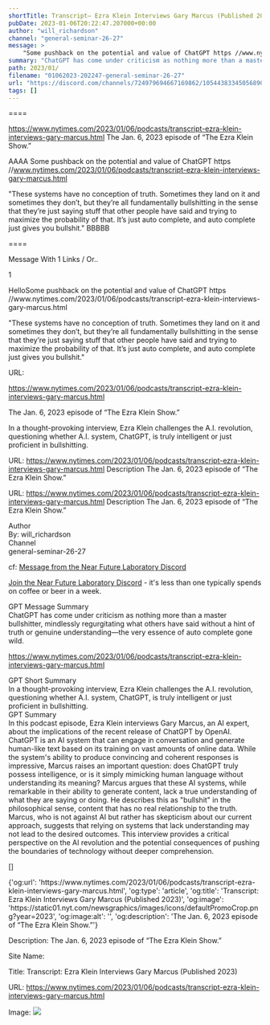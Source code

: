 ```yaml
---
shortTitle: Transcript— Ezra Klein Interviews Gary Marcus (Published 2023)
pubDate: 2023-01-06T20:22:47.207000+00:00
author: "will_richardson"
channel: "general-seminar-26-27"
message: >
    "Some pushback on the potential and value of ChatGPT https //www.nytimes.com/2023/01/06/podcasts/transcript-ezra-klein-interviews-gary-marcus.html  "These systems have no conception of truth. Sometimes they land on it and sometimes they don’t, but they’re all fundamentally bullshitting in the sense that they’re just saying stuff that other people have said and trying to maximize the probability of that. It’s just auto complete, and auto complete just gives you bullshit.""
summary: "ChatGPT has come under criticism as nothing more than a master bullshitter, mindlessly regurgitating what others have said without a hint of truth or genuine understanding—the very essence of auto complete gone wild."
path: 2023/01/
filename: "01062023-202247-general-seminar-26-27"
url: "https://discord.com/channels/724979694667169862/1054438334505689099/1061017006981263381"
tags: []
---
```

====

https://www.nytimes.com/2023/01/06/podcasts/transcript-ezra-klein-interviews-gary-marcus.html
The Jan. 6, 2023 episode of “The Ezra Klein Show.”
<!-- 

 -->

AAAA Some pushback on the potential and value of ChatGPT https //www.nytimes.com/2023/01/06/podcasts/transcript-ezra-klein-interviews-gary-marcus.html

"These systems have no conception of truth. Sometimes they land on it and sometimes they don’t, but they’re all fundamentally bullshitting in the sense that they’re just saying stuff that other people have said and trying to maximize the probability of that. It’s just auto complete, and auto complete just gives you bullshit." BBBBB

====
<div class="metadata-title-header pt-3 pb-3 pl-2">Message  With 1 Links / Or..</div>    
<div class="human-content-container">  


<p>1</p>
<div style="font-family: var(--font-family-peak);">HelloSome pushback on the potential and value of ChatGPT https //www.nytimes.com/2023/01/06/podcasts/transcript-ezra-klein-interviews-gary-marcus.html

"These systems have no conception of truth. Sometimes they land on it and sometimes they don’t, but they’re all fundamentally bullshitting in the sense that they’re just saying stuff that other people have said and trying to maximize the probability of that. It’s just auto complete, and auto complete just gives you bullshit."</div>

URL: <p>https://www.nytimes.com/2023/01/06/podcasts/transcript-ezra-klein-interviews-gary-marcus.html</p>
<p>The Jan. 6, 2023 episode of “The Ezra Klein Show.”</p>  <!-- Example: Display each item in a paragraph -->
<p>In a thought-provoking interview, Ezra Klein challenges the A.I. revolution, questioning whether A.I. system, ChatGPT, is truly intelligent or just proficient in bullshitting.</p>




URL: https://www.nytimes.com/2023/01/06/podcasts/transcript-ezra-klein-interviews-gary-marcus.html
Description The Jan. 6, 2023 episode of “The Ezra Klein Show.”

</div>

<div class="bg-blue-300 p-4 rounded-md mb-4">

URL: https://www.nytimes.com/2023/01/06/podcasts/transcript-ezra-klein-interviews-gary-marcus.html
Description The Jan. 6, 2023 episode of “The Ezra Klein Show.”

</div>

<div class="metadata-title-header pt-3 pb-3 pl-2">Author</div>    
<div class="bg-gray-200 p-4 rounded-md mb-4">   
By: will_richardson
</div>

<div class="metadata-title-header pt-3 pb-3 pl-2">Channel</div>    
<div class="bg-gray-200 p-4 rounded-md mb-4">   
general-seminar-26-27</span>
</div>

cf: <a href="">Message from the Near Future Laboratory Discord</a>

<a href="">Join the Near Future Laboratory Discord</a> - it's less than one typically spends on coffee or beer in a week. 

<div class="metadata-title-header pt-3 pb-3 pl-2">GPT Message Summary</div>    
<div class="robot-content-container">
ChatGPT has come under criticism as nothing more than a master bullshitter, mindlessly regurgitating what others have said without a hint of truth or genuine understanding—the very essence of auto complete gone wild.
</div>
</div>


<a href="https://www.nytimes.com/2023/01/06/podcasts/transcript-ezra-klein-interviews-gary-marcus.html">https://www.nytimes.com/2023/01/06/podcasts/transcript-ezra-klein-interviews-gary-marcus.html</a><br/>

<div class="metadata-title-header pt-3 pb-3 pl-2">GPT Short Summary</div>
<div class="robot-content-container">
In a thought-provoking interview, Ezra Klein challenges the A.I. revolution, questioning whether A.I. system, ChatGPT, is truly intelligent or just proficient in bullshitting.
</div>

<div class="metadata-title-header pt-3 pb-3 pl-2">GPT Summary</div>
<div class="robot-content-container">
In this podcast episode, Ezra Klein interviews Gary Marcus, an AI expert, about the implications of the recent release of ChatGPT by OpenAI. ChatGPT is an AI system that can engage in conversation and generate human-like text based on its training on vast amounts of online data. While the system's ability to produce convincing and coherent responses is impressive, Marcus raises an important question: does ChatGPT truly possess intelligence, or is it simply mimicking human language without understanding its meaning? Marcus argues that these AI systems, while remarkable in their ability to generate content, lack a true understanding of what they are saying or doing. He describes this as "bullshit" in the philosophical sense, content that has no real relationship to the truth. Marcus, who is not against AI but rather has skepticism about our current approach, suggests that relying on systems that lack understanding may not lead to the desired outcomes. This interview provides a critical perspective on the AI revolution and the potential consequences of pushing the boundaries of technology without deeper comprehension.
</div>

<!-- Summary:  A Skeptical Take on the A.I. Revolution . Gary Marcus asks: What if ChatGPT isn’t as intelligent as it seems? Ezra Klein invites you into a conversation about something that matters . -->

[]

<div class="bg-gray-400"> {'og:url': 'https://www.nytimes.com/2023/01/06/podcasts/transcript-ezra-klein-interviews-gary-marcus.html', 'og:type': 'article', 'og:title': 'Transcript: Ezra Klein Interviews Gary Marcus (Published 2023)', 'og:image': 'https://static01.nyt.com/newsgraphics/images/icons/defaultPromoCrop.png?year=2023', 'og:image:alt': '', 'og:description': 'The Jan. 6, 2023 episode of “The Ezra Klein Show.”'} </div>

Description: The Jan. 6, 2023 episode of “The Ezra Klein Show.”

Site Name: 

Title: Transcript: Ezra Klein Interviews Gary Marcus (Published 2023)

URL: https://www.nytimes.com/2023/01/06/podcasts/transcript-ezra-klein-interviews-gary-marcus.html

Image: <img src="https://static01.nyt.com/newsgraphics/images/icons/defaultPromoCrop.png?year=2023" width="" height=""/>


